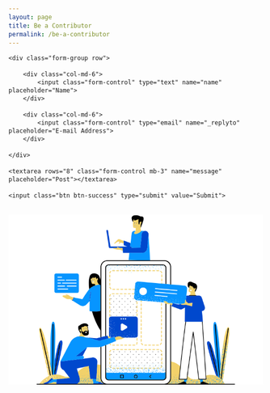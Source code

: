 ```yaml
---
layout: page
title: Be a Contributor
permalink: /be-a-contributor
---
```



<form action="https://formspree.io/contact@salesforcelwc.in" method="POST">
    
    <div class="form-group row">

        <div class="col-md-6">
            <input class="form-control" type="text" name="name" placeholder="Name">
        </div>

        <div class="col-md-6">
            <input class="form-control" type="email" name="_replyto" placeholder="E-mail Address">
        </div>

    </div>

    <textarea rows="8" class="form-control mb-3" name="message" placeholder="Post"></textarea>
    
    <input class="btn btn-success" type="submit" value="Submit">

</form>
<br>
<img src="/assets/images/contact.png" alt="Contact me" />
